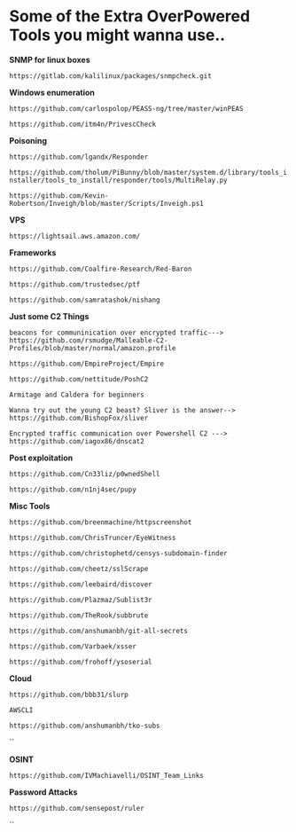 <h1>Some of the Extra OverPowered Tools you might wanna use..</h1>



**SNMP for linux boxes**

`https://gitlab.com/kalilinux/packages/snmpcheck.git`

**Windows enumeration**

`https://github.com/carlospolop/PEASS-ng/tree/master/winPEAS`

`https://github.com/itm4n/PrivescCheck`

**Poisoning**

`https://github.com/lgandx/Responder`

`https://github.com/tholum/PiBunny/blob/master/system.d/library/tools_installer/tools_to_install/responder/tools/MultiRelay.py`

`https://github.com/Kevin-Robertson/Inveigh/blob/master/Scripts/Inveigh.ps1`

**VPS**

`https://lightsail.aws.amazon.com/`

**Frameworks**

`https://github.com/Coalfire-Research/Red-Baron`

`https://github.com/trustedsec/ptf`

`https://github.com/samratashok/nishang`

**Just some C2 Things**

`beacons for communinication over encrypted traffic---> https://github.com/rsmudge/Malleable-C2-Profiles/blob/master/normal/amazon.profile`

`https://github.com/EmpireProject/Empire`

`https://github.com/nettitude/PoshC2`

`Armitage and Caldera for beginners`

`Wanna try out the young C2 beast? Sliver is the answer--> https://github.com/BishopFox/sliver`

`Encrypted traffic communication over Powershell C2 ---> https://github.com/iagox86/dnscat2`

**Post exploitation**

`https://github.com/Cn33liz/p0wnedShell`

`https://github.com/n1nj4sec/pupy`

**Misc Tools**

`https://github.com/breenmachine/httpscreenshot`

`https://github.com/ChrisTruncer/EyeWitness`

`https://github.com/christophetd/censys-subdomain-finder`

`https://github.com/cheetz/sslScrape`

`https://github.com/leebaird/discover`

`https://github.com/Plazmaz/Sublist3r`

`https://github.com/TheRook/subbrute`

`https://github.com/anshumanbh/git-all-secrets`

`https://github.com/Varbaek/xsser`

`https://github.com/frohoff/ysoserial`


**Cloud**

`https://github.com/bbb31/slurp`

`AWSCLI`

`https://github.com/anshumanbh/tko-subs`

``

**OSINT**

`https://github.com/IVMachiavelli/OSINT_Team_Links`


**Password Attacks**

`https://github.com/sensepost/ruler`

``




